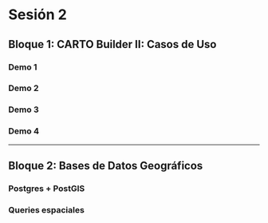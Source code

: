 # Sesión 2

## Bloque 1: CARTO Builder II: Casos de Uso

### Demo 1

### Demo 2

### Demo 3

### Demo 4

---

## Bloque 2: Bases de Datos Geográficos

### Postgres + PostGIS

### Queries espaciales